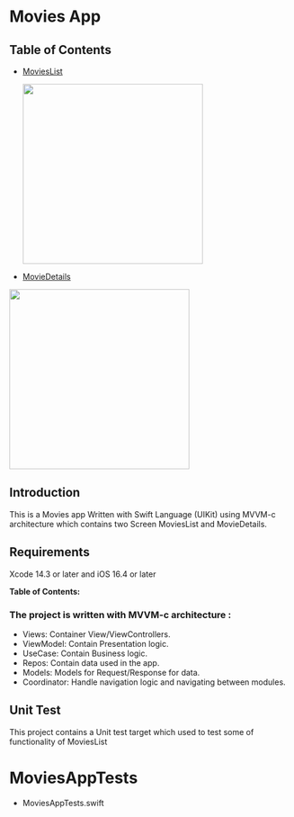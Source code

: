 # Movies App
## Table of Contents
- [MoviesList](#MoviesList)
  
  <img src="https://github.com/muhammedm22/yassir-movies-app/assets/6264217/84c3297b-4bb0-4587-8617-9d4ee71a121e" width="320">

- [MovieDetails](#MovieDetails)
<img src="https://github.com/muhammedm22/yassir-movies-app/assets/6264217/ec64631c-b7ff-495b-b62b-d0fea7fc5f6f)" width="320">
  
 ## Introduction
 This is a Movies app Written with Swift Language (UIKit) using MVVM-c architecture which contains two Screen MoviesList and MovieDetails.

 ## Requirements
 Xcode 14.3 or later and iOS 16.4 or later  

 **Table of Contents:**

### The project is written with MVVM-c architecture :
- Views: Container View/ViewControllers.
- ViewModel: Contain Presentation logic.
- UseCase: Contain Business logic.
- Repos: Contain data used in the app.
- Models: Models for Request/Response for data.
- Coordinator: Handle navigation logic and navigating between modules.

## Unit Test
This project contains a Unit test target which used to test some of functionality of MoviesList
# MoviesAppTests
- MoviesAppTests.swift
